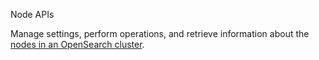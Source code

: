 Node APIs

Manage settings, perform operations, and retrieve information about the
[nodes in an OpenSearch cluster](https://docs.opensearch.org/latest/api-reference/index/).

